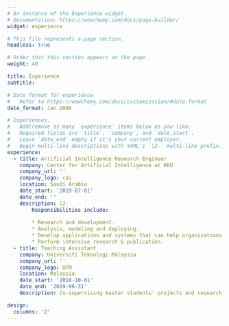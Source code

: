 ```yaml
---
# An instance of the Experience widget.
# Documentation: https://wowchemy.com/docs/page-builder/
widget: experience

# This file represents a page section.
headless: true

# Order that this section appears on the page.
weight: 40

title: Experience
subtitle:

# Date format for experience
#   Refer to https://wowchemy.com/docs/customization/#date-format
date_format: Jan 2006

# Experiences.
#   Add/remove as many `experience` items below as you like.
#   Required fields are `title`, `company`, and `date_start`.
#   Leave `date_end` empty if it's your current employer.
#   Begin multi-line descriptions with YAML's `|2-` multi-line prefix.
experience:
  - title: Artificial Intelligence Research Engineer
    company: Center for Artificial Intelligence at KKU
    company_url: ''
    company_logo: cai
    location: Saudi Arabia
    date_start: '2019-07-01'
    date_end: ''
    description: |2-
        Responsibilities include:
        
        * Research and development.
        * Analysis, modeling and deploying.
        * Develop applications and systems that can help organizations increase efficiency.
        * Perform intensive research & publication.
  - title: Teaching Assistant
    company: Universiti Teknologi Malaysia
    company_url: ''
    company_logo: UTM
    location: Malaysia
    date_start: '2018-10-01'
    date_end: '2019-06-31'
    description: Co-supervising master students' projects and research in the fields of AI.

design:
  columns: '2'
---
```

